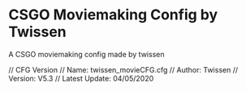 # CSGO Moviemaking Config by Twissen
 A CSGO moviemaking config made by twissen

// CFG Version
// Name: twissen_movieCFG.cfg
// Author: Twissen
// Version: V5.3
// Latest Update: 04/05/2020
